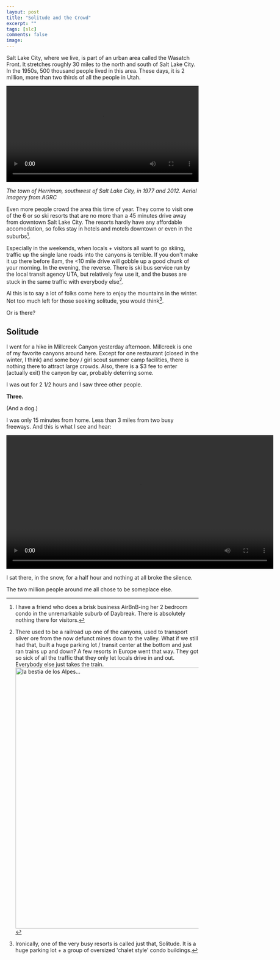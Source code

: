 ```yaml
---
layout: post
title: "Solitude and the Crowd"
excerpt: ""
tags: [slc]
comments: false
image: 
---
```


Salt Lake City, where we live, is part of an urban area called the Wasatch Front. It stretches roughly 30 miles to the north and south of Salt Lake City. In the 1950s, 500 thousand people lived in this area. These days, it is 2 million, more than two thirds of all the people in Utah.

<video width="100%" autoplay loop>
  <source src="https://diary-image-hosting.s3.amazonaws.com/Screenshot%202016-01-23%2015.08.20.mp4" type="video/mp4">
  Your browser does not support the video tag.
</video>

*The town of Herriman, southwest of Salt Lake City, in 1977 and 2012. Aerial imagery from AGRC*

Even more people crowd the area this time of year. They come to visit one of the 6 or so ski resorts that are no more than a 45 minutes drive away from downtown Salt Lake City. The resorts hardly have any affordable accomodation, so folks stay in hotels and motels downtown or even in the suburbs[^1].

Especially in the weekends, when locals + visitors all want to go skiing, traffic up the single lane roads into the canyons is terrible. If you don't make it up there before 8am, the <10 mile drive will gobble up a good chunk of your morning. In the evening, the reverse. There is ski bus service run by the local transit agency UTA, but relatively few use it, and the buses are stuck in the same traffic with everybody else[^2].

Al this is to say a lot of folks come here to enjoy the mountains in the winter. Not too much left for those seeking solitude, you would think[^3].

Or is there?

## Solitude

I went for a hike in Millcreek Canyon yesterday afternoon. Millcreek is one of my favorite canyons around here. Except for one restaurant (closed in the winter, I think) and some boy / girl scout summer camp facilities, there is nothing there to attract large crowds. Also, there is a $3 fee to enter (actually exit) the canyon by car, probably deterring some.

I was out for 2 1/2 hours and I saw three other people.

**Three.**

(And a dog.)

I was only 15 minutes from home. Less than 3 miles from two busy freeways. And this is what I see and hear:

<video width="700" controls loop>
  <source src="https://diary-image-hosting.s3.amazonaws.com/DSCF9276.mp4" type="video/mp4">
  Your browser does not support the video tag.
</video>

I sat there, in the snow, for a half hour and nothing at all broke the silence.

The two million people around me all chose to be someplace else.

[^1]: I have a friend who does a brisk business AirBnB-ing her 2 bedroom condo in the unremarkable suburb of Daybreak. There is absolutely nothing there for visitors.
[^2]: There used to be a railroad up one of the canyons, used to transport silver ore from the now defunct mines down to the valley. What if we still had that, built a huge parking lot / transit center at the bottom and just ran trains up and down? A few resorts in Europe went that way. They got so sick of all the traffic that they only let locals drive in and out. Everybody else just takes the train. <a data-flickr-embed="true"  href="https://www.flickr.com/photos/tgvtrenes/8406746808/in/photolist-dNSLWu-nBFWaB-owNhtE-7EYM4f-tkXyZs-tCtuzv-sFxyvv-sFmAiG-tkL7kf-tkUtNa-tkVkar-tkUa3K-tzZCG5-tA3sBE-tC5tTh-tCkxVi-tCorz6-tkLm8A-tCmr3P-tC3mgh-sFvNN2-tkTghF-tkSMoK-tC3bo1-tkUj3P-tCrt7V-tC4Pxu-qo4jiH-9t1e6-2EDJqT-7EYGq9-ooTtJg-oFobG2-oFmJLy-oFmFDS-oFmjsy-ooTgHy-oDmv5w-oH9aFP-ooTDC4-ooThAA-oFocJT-oF7vGK-ooUaZp-oF7sR4-ApbzR-7hPNHM-5bmwt9-93riYd-5rfa8a" title="la bestia de los Alpes..."><img src="https://farm9.staticflickr.com/8371/8406746808_61eac85718_b.jpg" width="1024" height="683" alt="la bestia de los Alpes..."></a><script async src="//embedr.flickr.com/assets/client-code.js" charset="utf-8"></script>
[^3]: Ironically, one of the very busy resorts is called just that, Solitude. It is a huge parking lot + a group of oversized 'chalet style' condo  buildings.
